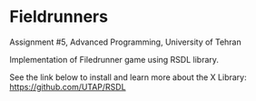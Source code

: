 # Fieldrunners
Assignment #5, Advanced Programming, University of Tehran

Implementation of Filedrunner game using RSDL library.

See the link below to install and learn more about the X Library:
  https://github.com/UTAP/RSDL
